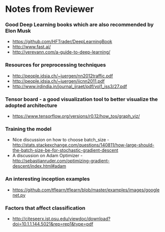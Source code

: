 
# Notes from Reviewer 

### Good Deep Learning books which are also recommended by Elon Musk 
- https://github.com/HFTrader/DeepLearningBook
- http://www.fast.ai/
- http://yerevann.com/a-guide-to-deep-learning/

### Resources for preprocessing techniques
- http://people.idsia.ch/~juergen/nn2012traffic.pdf
- http://people.idsia.ch/~juergen/ijcnn2011.pdf
- http://www.irdindia.in/journal_ijraet/pdf/vol1_iss3/27.pdf

### Tensor board - a good visualization tool to better visualize the adopted architecture 
- https://www.tensorflow.org/versions/r0.12/how_tos/graph_viz/

### Training the model 
- Nice discussion on how to choose batch_size - http://stats.stackexchange.com/questions/140811/how-large-should-the-batch-size-be-for-stochastic-gradient-descent
- A discussion on Adam Optimizer - http://sebastianruder.com/optimizing-gradient-descent/index.html#adam

###  An interesting inception examples
- https://github.com/tflearn/tflearn/blob/master/examples/images/googlenet.py

### Factors that affect classification 
-  http://citeseerx.ist.psu.edu/viewdoc/download?doi=10.1.1.144.5021&rep=rep1&type=pdf
